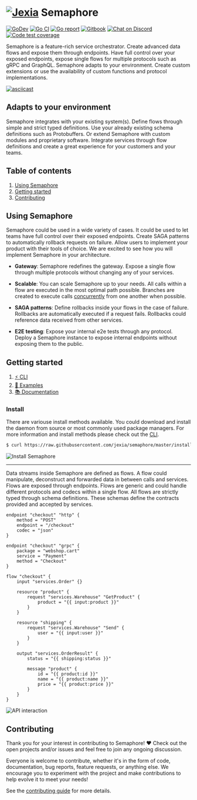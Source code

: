 <h1 align="left"><a href="https://jexia.com"><img src="https://user-images.githubusercontent.com/3440116/77702983-019eb580-6fba-11ea-8d2c-f6a6b8e60cbd.jpg" alt="Jexia"></a> Semaphore</h1>

<p align="left">
  <a href="https://pkg.go.dev/github.com/jexia/semaphore"><img src="https://img.shields.io/badge/go.dev-reference-007d9c?logo=go&logoColor=white" alt="GoDev"></a>
  <a href="https://github.com/jexia/semaphore/actions?query=workflow%3A%22Go+CI%22"><img src="https://github.com/jexia/semaphore/workflows/Go%20CI/badge.svg" alt="Go CI"></a>
  <a href="https://goreportcard.com/report/github.com/jexia/semaphore"><img src="https://goreportcard.com/badge/github.com/jexia/semaphore" alt="Go report"></a>
  <a href="https://jexia.gitbook.io/semaphore/"><img src="https://img.shields.io/badge/docs-gitbook-green" alt="Gitbook"></a>
  <a href="https://chat.jexia.com"><img src="https://img.shields.io/badge/chat-on%20discord-7289da.svg?sanitize=true" alt="Chat on Discord"></a>
  <a href="https://codecov.io/gh/jexia/semaphore"><img src="https://codecov.io/gh/jexia/semaphore/branch/master/graph/badge.svg" alt="Code test coverage"></a>
</p>

Semaphore is a feature-rich service orchestrator. Create advanced data flows and expose them through endpoints.
Have full control over your exposed endpoints, expose single flows for multiple protocols such as gRPC and GraphQL.
Semaphore adapts to your environment. Create custom extensions or use the availability of custom functions and protocol implementations.

[![asciicast](https://asciinema.org/a/344280.svg)](https://asciinema.org/a/344280)

## Adapts to your environment

Semaphore integrates with your existing system(s). Define flows through simple and strict typed definitions. Use your already existing schema definitions such as Protobuffers. Or extend Semaphore with custom modules and proprietary software. Integrate services through flow definitions and create a great experience for your customers and your teams.

## Table of contents

1. [Using Semaphore](#using-semaphore)
1. [Getting started](#getting-started)
1. [Contributing](#contributing)

## Using Semaphore

Semaphore could be used in a wide variety of cases. It could be used to let teams have full control over their exposed endpoints.
Create SAGA patterns to automatically rollback requests on failure.
Allow users to implement your product with their tools of choice. We are excited to see how you will implement Semaphore in your architecture.

* **Gateway**: Semaphore redefines the gateway. Expose a single flow through multiple protocols without changing any of your services.

* **Scalable**: You can scale Semaphore up to your needs. All calls within a flow are executed in the most optimal path possible. Branches are created to execute calls [concurrently](https://github.com/jexia/semaphore/tree/master/internal/flow) from one another when possible.

* **SAGA patterns**: Define rollbacks inside your flows in the case of failure. Rollbacks are automatically executed if a request fails. Rollbacks could reference data received from other services.

* **E2E testing**: Expose your internal e2e tests through any protocol. Deploy a Semaphore instance to expose internal endpoints without exposing them to the public.

## Getting started

1. [⚡ CLI](https://github.com/jexia/semaphore/tree/master/cmd/semaphore)
1. [🚀 Examples](https://github.com/jexia/semaphore/tree/master/examples)
1. [📚 Documentation](https://jexia.gitbook.io/semaphore/)

### Install

There are variouse install methods available. You could download and install the daemon from source or most commonly used package managers. For more information and install methods please check out the [CLI](https://github.com/jexia/semaphore/tree/master/cmd/semaphore#installing).

```sh
$ curl https://raw.githubusercontent.com/jexia/semaphore/master/install.sh | sh
```

![Install Semaphore](https://user-images.githubusercontent.com/3440116/88094275-9b0a5c80-cb93-11ea-9a7e-d044f61dcb1c.gif)

---

Data streams inside Semaphore are defined as flows.
A flow could manipulate, deconstruct and forwarded data in between calls and services.
Flows are exposed through endpoints. Flows are generic and could handle different protocols and codecs within a single flow.
All flows are strictly typed through schema definitions. These schemas define the contracts provided and accepted by services.

```hcl
endpoint "checkout" "http" {
	method = "POST"
	endpoint = "/checkout"
	codec = "json"
}

endpoint "checkout" "grpc" {
	package = "webshop.cart"
	service = "Payment"
	method = "Checkout"
}

flow "checkout" {
	input "services.Order" {}

	resource "product" {
		request "services.Warehouse" "GetProduct" {
			product = "{{ input:product }}"
		}
	}

	resource "shipping" {
		request "services.Warehouse" "Send" {
			user = "{{ input:user }}"
		}
	}

	output "services.OrderResult" {
		status = "{{ shipping:status }}"

		message "product" {
			id = "{{ product:id }}"
			name = "{{ product:name }}"
			price = "{{ product:price }}"
		}
	}
}
```

![API interaction](https://user-images.githubusercontent.com/3440116/88102796-7072d080-cba0-11ea-85a5-2b96c5c967b0.gif)

## Contributing

Thank you for your interest in contributing to Semaphore! ❤
Check out the open projects and/or issues and feel free to join any ongoing discussion.

Everyone is welcome to contribute, whether it's in the form of code, documentation, bug reports, feature requests, or anything else. We encourage you to experiment with the project and make contributions to help evolve it to meet your needs!

See the [contributing guide](https://github.com/jexia/semaphore/blob/master/CONTRIBUTING.md) for more details.
